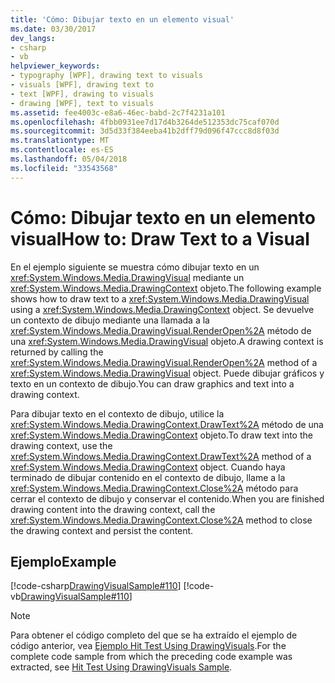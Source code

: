```yaml
---
title: 'Cómo: Dibujar texto en un elemento visual'
ms.date: 03/30/2017
dev_langs:
- csharp
- vb
helpviewer_keywords:
- typography [WPF], drawing text to visuals
- visuals [WPF], drawing text to
- text [WPF], drawing to visuals
- drawing [WPF], text to visuals
ms.assetid: fee4003c-e8a6-46ec-babd-2c7f4231a101
ms.openlocfilehash: 4fbb0931ee7d17d4b3264de512353dc75caf070d
ms.sourcegitcommit: 3d5d33f384eeba41b2dff79d096f47ccc8d8f03d
ms.translationtype: MT
ms.contentlocale: es-ES
ms.lasthandoff: 05/04/2018
ms.locfileid: "33543568"
---
```

# <a name="how-to-draw-text-to-a-visual"></a><span data-ttu-id="6d41b-102">Cómo: Dibujar texto en un elemento visual</span><span class="sxs-lookup"><span data-stu-id="6d41b-102">How to: Draw Text to a Visual</span></span>
<span data-ttu-id="6d41b-103">En el ejemplo siguiente se muestra cómo dibujar texto en un <xref:System.Windows.Media.DrawingVisual> mediante un <xref:System.Windows.Media.DrawingContext> objeto.</span><span class="sxs-lookup"><span data-stu-id="6d41b-103">The following example shows how to draw text to a <xref:System.Windows.Media.DrawingVisual> using a <xref:System.Windows.Media.DrawingContext> object.</span></span> <span data-ttu-id="6d41b-104">Se devuelve un contexto de dibujo mediante una llamada a la <xref:System.Windows.Media.DrawingVisual.RenderOpen%2A> método de una <xref:System.Windows.Media.DrawingVisual> objeto.</span><span class="sxs-lookup"><span data-stu-id="6d41b-104">A drawing context is returned by calling the <xref:System.Windows.Media.DrawingVisual.RenderOpen%2A> method of a <xref:System.Windows.Media.DrawingVisual> object.</span></span> <span data-ttu-id="6d41b-105">Puede dibujar gráficos y texto en un contexto de dibujo.</span><span class="sxs-lookup"><span data-stu-id="6d41b-105">You can draw graphics and text into a drawing context.</span></span>  
  
 <span data-ttu-id="6d41b-106">Para dibujar texto en el contexto de dibujo, utilice la <xref:System.Windows.Media.DrawingContext.DrawText%2A> método de una <xref:System.Windows.Media.DrawingContext> objeto.</span><span class="sxs-lookup"><span data-stu-id="6d41b-106">To draw text into the drawing context, use the <xref:System.Windows.Media.DrawingContext.DrawText%2A> method of a <xref:System.Windows.Media.DrawingContext> object.</span></span> <span data-ttu-id="6d41b-107">Cuando haya terminado de dibujar contenido en el contexto de dibujo, llame a la <xref:System.Windows.Media.DrawingContext.Close%2A> método para cerrar el contexto de dibujo y conservar el contenido.</span><span class="sxs-lookup"><span data-stu-id="6d41b-107">When you are finished drawing content into the drawing context, call the <xref:System.Windows.Media.DrawingContext.Close%2A> method to close the drawing context and persist the content.</span></span>  
  
## <a name="example"></a><span data-ttu-id="6d41b-108">Ejemplo</span><span class="sxs-lookup"><span data-stu-id="6d41b-108">Example</span></span>  
 [!code-csharp[DrawingVisualSample#110](../../../../samples/snippets/csharp/VS_Snippets_Wpf/DrawingVisualSample/CSharp/Window1.xaml.cs#110)]
 [!code-vb[DrawingVisualSample#110](../../../../samples/snippets/visualbasic/VS_Snippets_Wpf/DrawingVisualSample/visualbasic/window1.xaml.vb#110)]  
  
> [!NOTE]
>  <span data-ttu-id="6d41b-109">Para obtener el código completo del que se ha extraído el ejemplo de código anterior, vea [Ejemplo Hit Test Using DrawingVisuals](http://go.microsoft.com/fwlink/?LinkID=159994).</span><span class="sxs-lookup"><span data-stu-id="6d41b-109">For the complete code sample from which the preceding code example was extracted, see [Hit Test Using DrawingVisuals Sample](http://go.microsoft.com/fwlink/?LinkID=159994).</span></span>
